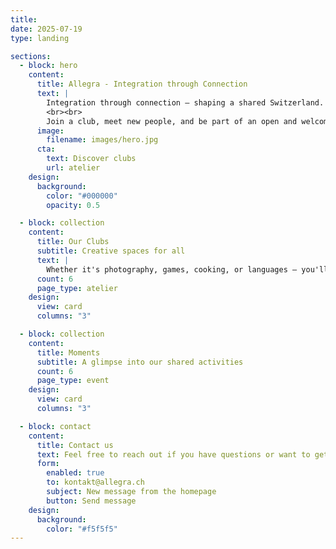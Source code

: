 ```yaml
---
title:
date: 2025-07-19
type: landing

sections:
  - block: hero
    content:
      title: Allegra - Integration through Connection
      text: |
        Integration through connection – shaping a shared Switzerland.
        <br><br>
        Join a club, meet new people, and be part of an open and welcoming community.
      image:
        filename: images/hero.jpg
      cta:
        text: Discover clubs
        url: atelier
    design:
      background:
        color: "#000000"
        opacity: 0.5

  - block: collection
    content:
      title: Our Clubs
      subtitle: Creative spaces for all
      text: |
        Whether it's photography, games, cooking, or languages – you'll find your place here.
      count: 6
      page_type: atelier
    design:
      view: card
      columns: "3"

  - block: collection
    content:
      title: Moments
      subtitle: A glimpse into our shared activities
      count: 6
      page_type: event
    design:
      view: card
      columns: "3"

  - block: contact
    content:
      title: Contact us
      text: Feel free to reach out if you have questions or want to get involved!
      form:
        enabled: true
        to: kontakt@allegra.ch
        subject: New message from the homepage
        button: Send message
    design:
      background:
        color: "#f5f5f5"
---
```


